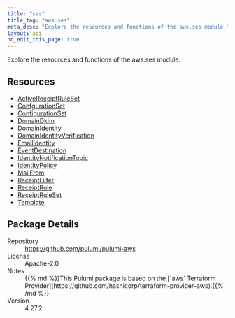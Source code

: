 ```yaml
---
title: "ses"
title_tag: "aws.ses"
meta_desc: "Explore the resources and functions of the aws.ses module."
layout: api
no_edit_this_page: true
---
```


<!-- WARNING: this file was generated by Pulumi Docs Generator. -->
<!-- Do not edit by hand unless you're certain you know what you are doing! -->

Explore the resources and functions of the aws.ses module.

<h2 id="resources">Resources</h2>
<ul class="api">
    <li><a href="activereceiptruleset" title="ActiveReceiptRuleSet"><span class="api-symbol api-symbol--resource"></span>ActiveReceiptRuleSet</a></li>
    <li><a href="confgurationset" title="ConfgurationSet"><span class="api-symbol api-symbol--resource"></span>ConfgurationSet</a></li>
    <li><a href="configurationset" title="ConfigurationSet"><span class="api-symbol api-symbol--resource"></span>ConfigurationSet</a></li>
    <li><a href="domaindkim" title="DomainDkim"><span class="api-symbol api-symbol--resource"></span>DomainDkim</a></li>
    <li><a href="domainidentity" title="DomainIdentity"><span class="api-symbol api-symbol--resource"></span>DomainIdentity</a></li>
    <li><a href="domainidentityverification" title="DomainIdentityVerification"><span class="api-symbol api-symbol--resource"></span>DomainIdentityVerification</a></li>
    <li><a href="emailidentity" title="EmailIdentity"><span class="api-symbol api-symbol--resource"></span>EmailIdentity</a></li>
    <li><a href="eventdestination" title="EventDestination"><span class="api-symbol api-symbol--resource"></span>EventDestination</a></li>
    <li><a href="identitynotificationtopic" title="IdentityNotificationTopic"><span class="api-symbol api-symbol--resource"></span>IdentityNotificationTopic</a></li>
    <li><a href="identitypolicy" title="IdentityPolicy"><span class="api-symbol api-symbol--resource"></span>IdentityPolicy</a></li>
    <li><a href="mailfrom" title="MailFrom"><span class="api-symbol api-symbol--resource"></span>MailFrom</a></li>
    <li><a href="receiptfilter" title="ReceiptFilter"><span class="api-symbol api-symbol--resource"></span>ReceiptFilter</a></li>
    <li><a href="receiptrule" title="ReceiptRule"><span class="api-symbol api-symbol--resource"></span>ReceiptRule</a></li>
    <li><a href="receiptruleset" title="ReceiptRuleSet"><span class="api-symbol api-symbol--resource"></span>ReceiptRuleSet</a></li>
    <li><a href="template" title="Template"><span class="api-symbol api-symbol--resource"></span>Template</a></li>
</ul>

<h2 id="package-details">Package Details</h2>
<dl class="package-details">
	<dt>Repository</dt>
	<dd><a href="https://github.com/pulumi/pulumi-aws">https://github.com/pulumi/pulumi-aws</a></dd>
	<dt>License</dt>
	<dd>Apache-2.0</dd>
	<dt>Notes</dt>
	<dd>{{% md %}}This Pulumi package is based on the [`aws` Terraform Provider](https://github.com/hashicorp/terraform-provider-aws).{{% /md %}}</dd>
	<dt>Version</dt>
	<dd>4.27.2</dd>
</dl>


